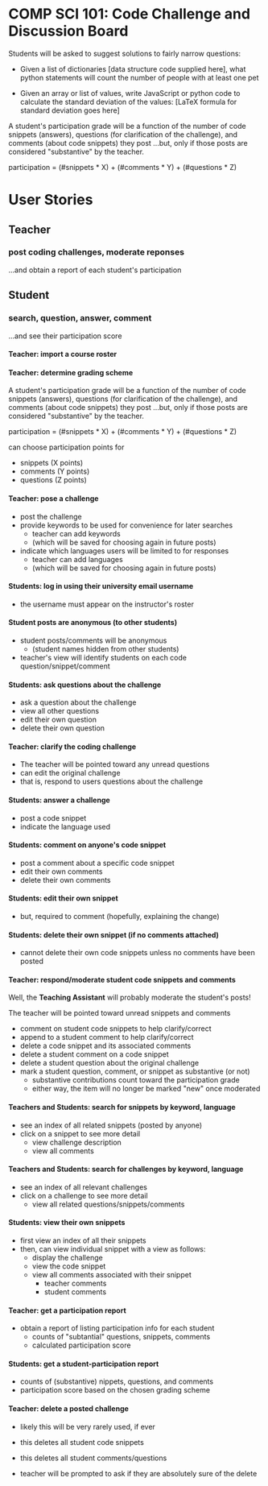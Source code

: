 
# COMP SCI 101: Code Challenge and Discussion Board

Students will be asked to suggest solutions to fairly narrow questions:

+ Given a list of dictionaries [data structure code supplied here], what python statements will count the number of people with at least one pet

+ Given an array or list of values, write JavaScript or python code to calculate the standard deviation of the values: [LaTeX formula for standard deviation goes here] 

A student's participation grade will be a function of the number of code snippets (answers), questions (for clarification of the challenge), and comments (about code snippets) they post ...but, only if those posts are considered "substantive" by the teacher.

participation = (#snippets * X) + (#comments * Y) + (#questions * Z)


# User Stories

## Teacher 

### post coding challenges, moderate reponses

...and obtain a report of each student's participation

## Student

### search, question, answer, comment

...and see their participation score


#### Teacher: import a course roster

#### Teacher: determine grading scheme

A student's participation grade will be a function of the number of code snippets (answers), questions (for clarification of the challenge), and comments (about code snippets) they post ...but, only if those posts are considered "substantive" by the teacher.

participation = (#snippets * X) + (#comments * Y) + (#questions * Z)

can choose participation points for 

+ snippets (X points)
+ comments (Y points) 
+ questions (Z points)

#### Teacher: pose a challenge

+ post the challenge 
+ provide keywords to be used for convenience for later searches
	+ teacher can add keywords 
	+ (which will be saved for choosing again in future posts)
+ indicate which languages users will be limited to for responses
	+ teacher can add languages
	+ (which will be saved for choosing again in future posts)

#### Students: log in using their university email username

+ the username must appear on the instructor's roster

#### Student posts are anonymous (to other students)

+ student posts/comments will be anonymous 
  + (student names hidden from other students)
+ teacher's view will identify students on each code question/snippet/comment

#### Students: ask questions about the challenge

+ ask a question about the challenge 
+ view all other questions
+ edit their own question 
+ delete their own question

#### Teacher: clarify the coding challenge

+ The teacher will be pointed toward any unread questions
+ can edit the original challenge
+ that is, respond to users questions about the challenge

#### Students: answer a challenge

+ post a code snippet
+ indicate the language used

#### Students: comment on anyone's code snippet

+ post a comment about a specific code snippet
+ edit their own comments
+ delete their own comments

#### Students: edit their own snippet

+ but, required to comment (hopefully, explaining the change)

#### Students: delete their own snippet (if no comments attached)

+ cannot delete their own code snippets unless no comments have been posted

#### Teacher: respond/moderate student code snippets and comments

Well, the **Teaching Assistant** will probably moderate the student's posts!

The teacher will be pointed toward unread snippets and comments

+ comment on student code snippets to help clarify/correct
+ append to a student comment to help clarify/correct
+ delete a code snippet and its associated comments
+ delete a student comment on a code snippet
+ delete a student question about the original challenge
+ mark a student question, comment, or snippet as substantive (or not)
	+ substantive contributions count toward the participation grade
	+ either way, the item will no longer be marked "new" once moderated

#### Teachers and Students: search for snippets by keyword, language

+ see an index of all related snippets (posted by anyone)
+ click on a snippet to see more detail
  + view challenge description
  + view all comments

#### Teachers and Students: search for challenges by keyword, language

+ see an index of all relevant challenges 
+ click on a challenge to see more detail
  + view all related questions/snippets/comments

#### Students: view their own snippets

+ first view an index of all their snippets
+ then, can view individual snippet with a view as follows:
  + display the challenge
  + view the code snippet
  + view all comments associated with their snippet
    + teacher comments
    + student comments

#### Teacher: get a participation report

+ obtain a report of listing participation info for each student
  + counts of "subtantial" questions, snippets, comments
  + calculated participation score


#### Students: get a student-participation report

+ counts of (substantive) nippets, questions, and comments 
+ participation score based on the chosen grading scheme


#### Teacher: delete a posted challenge

+ likely this will be very rarely used, if ever

+ this deletes all student code snippets
+ this deletes all student comments/questions
+ teacher will be prompted to ask if they are absolutely sure of the delete





